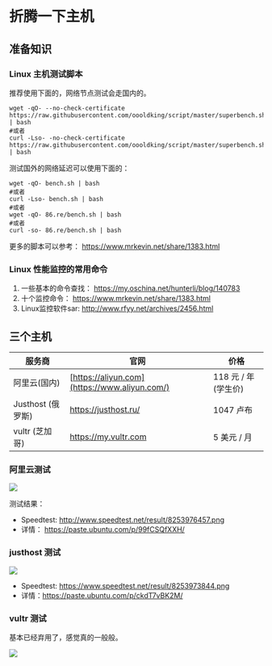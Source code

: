 # 折腾一下主机

## 准备知识

### Linux 主机测试脚本

推荐使用下面的，网络节点测试会走国内的。

```shell
wget -qO- --no-check-certificate https://raw.githubusercontent.com/oooldking/script/master/superbench.sh | bash
#或者
curl -Lso- -no-check-certificate https://raw.githubusercontent.com/oooldking/script/master/superbench.sh | bash
```

测试国外的网络延迟可以使用下面的：

```shell
wget -qO- bench.sh | bash
#或者
curl -Lso- bench.sh | bash
#或者
wget -qO- 86.re/bench.sh | bash
#或者
curl -so- 86.re/bench.sh | bash
```

更多的脚本可以参考： <https://www.mrkevin.net/share/1383.html>

### Linux 性能监控的常用命令

1. 一些基本的命令查找： <https://my.oschina.net/hunterli/blog/140783>
2. 十个监控命令： <https://www.mrkevin.net/share/1383.html>
3. Linux监控软件sar: <http://www.rfyy.net/archives/2456.html>

## 三个主机

| 服务商            | 官网                                          | 价格                 |
| ----------------- | --------------------------------------------- | -------------------- |
| 阿里云(国内)      | [https://aliyun.com](https://www.aliyun.com/) | 118 元 / 年 (学生价) |
| Justhost (俄罗斯) | <https://justhost.ru/>                        | 1047 卢布            |
| vultr (芝加哥)    | https://my.vultr.com                          | 5 美元 / 月          |

### 阿里云测试

![](http://ww1.sinaimg.cn/large/86c7c947gy1g2zqx96p90j20g70i5n1d.jpg)

测试结果：

* Speedtest: <http://www.speedtest.net/result/8253976457.png>
* 详情： <https://paste.ubuntu.com/p/99fCSQfXXH/>

### justhost 测试

![](http://ww1.sinaimg.cn/large/86c7c947gy1g2zqx95icej20ex0i7gp1.jpg)

- Speedtest: <https://www.speedtest.net/result/8253973844.png>
- 详情：<https://paste.ubuntu.com/p/ckdT7vBK2M/>

### vultr 测试

基本已经弃用了，感觉真的一般般。

![](http://ww1.sinaimg.cn/large/86c7c947gy1g2zr7sufg0j20fx0brq5o.jpg)

